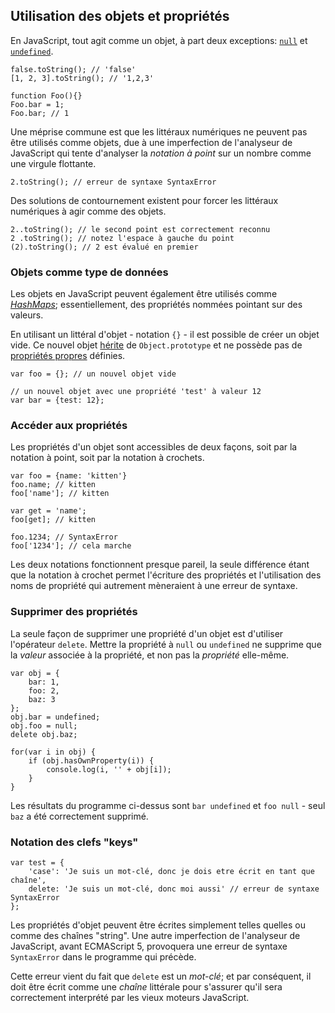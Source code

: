## Utilisation des objets et propriétés


En JavaScript, tout agit comme un objet, à part deux exceptions: [`null`](#core.undefined) et [`undefined`](#core.undefined).

    false.toString(); // 'false'
    [1, 2, 3].toString(); // '1,2,3'
    
    function Foo(){}
    Foo.bar = 1;
    Foo.bar; // 1

Une méprise commune est que les littéraux numériques ne peuvent pas être utilisés comme objets, due à une imperfection de l'analyseur de JavaScript qui tente d'analyser la *notation à point* sur un nombre comme une virgule flottante.

    2.toString(); // erreur de syntaxe SyntaxError

Des solutions de contournement existent pour forcer les littéraux numériques à agir comme des objets.

    2..toString(); // le second point est correctement reconnu
    2 .toString(); // notez l'espace à gauche du point
    (2).toString(); // 2 est évalué en premier

### Objets comme type de données

Les objets en JavaScript peuvent également être utilisés comme [*HashMaps*][1]; essentiellement, des propriétés nommées pointant sur des valeurs.

En utilisant un littéral d'objet - notation `{}` - il est possible de créer un objet vide.
Ce nouvel objet [hérite](#object.prototype) de `Object.prototype` et ne possède pas de [propriétés propres](#object.hasownproperty) définies.

    var foo = {}; // un nouvel objet vide

    // un nouvel objet avec une propriété 'test' à valeur 12
    var bar = {test: 12};

### Accéder aux propriétés

Les propriétés d'un objet sont accessibles de deux façons, soit par la notation à point, soit par la notation à crochets.

    var foo = {name: 'kitten'}
    foo.name; // kitten
    foo['name']; // kitten
    
    var get = 'name';
    foo[get]; // kitten
    
    foo.1234; // SyntaxError
    foo['1234']; // cela marche

Les deux notations fonctionnent presque pareil, la seule différence étant que la notation à crochet permet l'écriture des propriétés et l'utilisation des noms de propriété qui autrement mèneraient à une erreur de syntaxe.

### Supprimer des propriétés

La seule façon de supprimer une propriété d'un objet est d'utiliser l'opérateur `delete`.
Mettre la propriété à `null` ou `undefined` ne supprime que la *valeur* associée à la propriété, et non pas la *propriété* elle-même.

    var obj = {
        bar: 1,
        foo: 2,
        baz: 3
    };
    obj.bar = undefined;
    obj.foo = null;
    delete obj.baz;

    for(var i in obj) {
        if (obj.hasOwnProperty(i)) {
            console.log(i, '' + obj[i]);
        }
    }

Les résultats du programme ci-dessus sont `bar undefined` et `foo null` - seul `baz` a été correctement supprimé.

### Notation des clefs "keys"

    var test = {
        'case': 'Je suis un mot-clé, donc je dois etre écrit en tant que chaîne',
        delete: 'Je suis un mot-clé, donc moi aussi' // erreur de syntaxe SyntaxError
    };

Les propriétés d'objet peuvent être écrites simplement telles quelles ou comme des chaînes "string". Une autre imperfection de l'analyseur de JavaScript, avant ECMAScript 5, provoquera une erreur de syntaxe `SyntaxError` dans le programme qui précède.

Cette erreur vient du fait que `delete` est un *mot-clé*; et par conséquent, il doit être écrit comme une *chaîne* littérale pour s'assurer qu'il sera correctement interprété par les vieux moteurs JavaScript.

[1]: http://en.wikipedia.org/wiki/Hashmap

